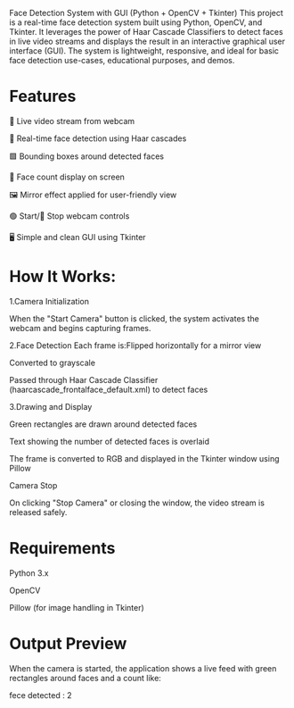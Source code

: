    Face Detection System with GUI (Python + OpenCV + Tkinter)
This project is a real-time face detection system built using Python, OpenCV, and Tkinter. It leverages the power of Haar Cascade Classifiers to detect faces in live video streams and displays the result in an interactive graphical user interface (GUI). The system is lightweight, responsive, and ideal for basic face detection use-cases, educational purposes, and demos.

  # Features
🎥 Live video stream from webcam

🧠 Real-time face detection using Haar cascades

🟩 Bounding boxes around detected faces

🔢 Face count display on screen

🖼️ Mirror effect applied for user-friendly view

🟢 Start/🔴 Stop webcam controls

🖥️ Simple and clean GUI using Tkinter

  
  # How It Works:

 1.Camera Initialization

When the "Start Camera" button is clicked, the system activates the webcam and begins capturing frames.

 2.Face Detection
Each frame is:Flipped horizontally for a mirror view

Converted to grayscale

Passed through Haar Cascade Classifier (haarcascade_frontalface_default.xml) to detect faces

 3.Drawing and Display

Green rectangles are drawn around detected faces

Text showing the number of detected faces is overlaid

The frame is converted to RGB and displayed in the Tkinter window using Pillow

Camera Stop

On clicking "Stop Camera" or closing the window, the video stream is released safely.

 # Requirements

Python 3.x

OpenCV

Pillow (for image handling in Tkinter)

# Output Preview

When the camera is started, the application shows a live feed with green rectangles around faces and a count like:

  fece detected : 2

